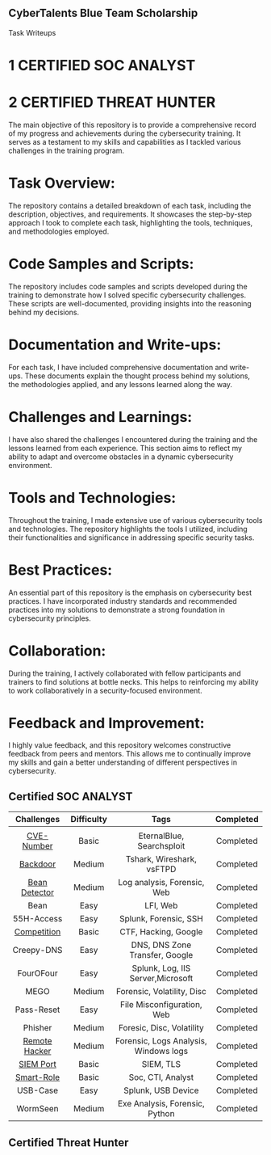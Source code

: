 ## CyberTalents Blue Team Scholarship
Task Writeups
# 1 CERTIFIED SOC ANALYST
# 2 CERTIFIED THREAT HUNTER
The main objective of this repository is to provide a comprehensive record of my progress and achievements during the cybersecurity training. It serves as a testament to my skills and capabilities as I tackled various challenges in the training program.

# Task Overview:
The repository contains a detailed breakdown of each task, including the description, objectives, and requirements. It showcases the step-by-step approach I took to complete each task, highlighting the tools, techniques, and methodologies employed.

# Code Samples and Scripts:
The repository includes code samples and scripts developed during the training to demonstrate how I solved specific cybersecurity challenges. These scripts are well-documented, providing insights into the reasoning behind my decisions.

# Documentation and Write-ups:
For each task, I have included comprehensive documentation and write-ups. These documents explain the thought process behind my solutions, the methodologies applied, and any lessons learned along the way.

# Challenges and Learnings:
I have also shared the challenges I encountered during the training and the lessons learned from each experience. This section aims to reflect my ability to adapt and overcome obstacles in a dynamic cybersecurity environment.

# Tools and Technologies:
Throughout the training, I made extensive use of various cybersecurity tools and technologies. The repository highlights the tools I utilized, including their functionalities and significance in addressing specific security tasks.

# Best Practices:
An essential part of this repository is the emphasis on cybersecurity best practices. I have incorporated industry standards and recommended practices into my solutions to demonstrate a strong foundation in cybersecurity principles.

# Collaboration:
During the training, I actively collaborated with fellow participants and trainers to find solutions at bottle necks. This helps to reinforcing my ability to work collaboratively in a security-focused environment.

# Feedback and Improvement:
I highly value feedback, and this repository welcomes constructive feedback from peers and mentors. This allows me to continually improve my skills and gain a better understanding of different perspectives in cybersecurity.


## Certified SOC ANALYST

| Challenges | Difficulty |                                                Tags                                                | Completed |
|:-------------:|:----------:|:--------------------------------------------------------------------------------------------------:|:---------:|
|               |            |                                                                                                    |           |
|     [CVE-Number]()      |    Basic    |                                       EternalBlue, Searchsploit                                       | Completed |
|   [Backdoor](./SOC-ANALYST/Backdoor)   |   Medium   |                                            Tshark, Wireshark, vsFTPD                                            |        Completed   |
|    [Bean Detector]()    |    Medium    |                                 Log analysis, Forensic, Web                               | Completed |
|     Bean    |    Easy    |                                     LFI, Web                                     | Completed |
|    55H-Access    |    Easy    |                              Splunk, Forensic, SSH                             |  Completed|
|      [Competition]()     |    Basic    |                                 CTF, Hacking, Google                                  | Completed |
|     Creepy-DNS    |   Easy   |                               DNS, DNS Zone Transfer, Google                              |      Completed     |
|    FourOFour    |   Easy   |                                   Splunk,  Log, IIS Server,Microsoft                                   |      Completed     |
|     MEGO     |    Medium    |                                       Forensic, Volatility, Disc                                      | Completed |
|   Pass-Reset  |   Easy   |                                     File Misconfiguration, Web                                     |       Completed    |
|    Phisher    |    Medium    |                                     Foresic, Disc, Volatility                                     |        Completed   |
|      [Remote Hacker]()     |   Medium   |                           Forensic, Logs Analysis, Windows logs                          |   Completed        |
|   [SIEM Port]()   |    Basic    |                                        SIEM, TLS                                       | Completed |
|     [Smart-Role]()    |   Basic   |                                 Soc, CTI, Analyst                                 |         Completed  |
|     USB-Case    |    Easy    |                                   Splunk, USB Device                                   | Completed          |
|  WormSeen |   Medium   |                                     Exe Analysis, Forensic, Python                                    |       Completed    |



## Certified Threat Hunter



